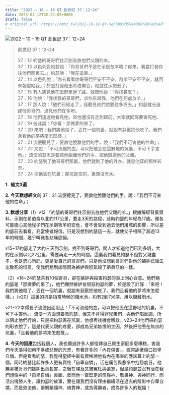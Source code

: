 ```yaml
---
title: "2022 – 10 – 19 QT 創世記 37：12~24"
date: 2025-04-12T02:22:05+0800
draft: false
# original_url: https://cmtc.tw/2022-10-19-qt-%e5%89%b5%e4%b8%96%e8%a8%98-37%ef%bc%9a1224
---
```


![2022 – 10 – 19 QT 創世記 37：12~24](/images/qt.jpg  "2022 – 10 – 19 QT 創世記 37：12~24")

> 創世記 37：12~24
>
> 37：12 約瑟的哥哥們往示劍去放他們父親的羊。  
> 37：13 以色列對約瑟說：「你哥哥們不是在示劍放羊嗎？你來，我要打發你往他們那裏去。」約瑟說：「我在這裏。」  
> 37：14 以色列說：「你去看看你哥哥們平安不平安，群羊平安不平安，就回來報信給我」；於是打發他出希伯崙谷，他就往示劍去了。  
> 37：15 有人遇見他在田野走迷了路，就問他說：「你找甚麼？」  
> 37：16 他說：「我找我的哥哥們，求你告訴我，他們在何處放羊。」  
> 37：17 那人說：「他們已經走了，我聽見他們說要往多坍去。」約瑟就去追趕他哥哥們，遇見他們在多坍。  
> 37：18 他們遠遠地看見他，趁他還沒有走到跟前，大家就同謀要害死他，  
> 37：19 彼此說：「你看！那做夢的來了。  
> 37：20 來吧！我們將他殺了，丟在一個坑裏，就說有惡獸把他吃了。我們且看他的夢將來怎麼樣。」  
> 37：21 流便聽見了，要救他脫離他們的手，說：「我們不可害他的性命」；  
> 37：22 又說：「不可流他的血，可以把他丟在這野地的坑裏，不可下手害他。」流便的意思是要救他脫離他們的手，把他歸還他的父親。  
> 37：23 約瑟到了他哥哥們那裏，他們就剝了他的外衣，就是他穿的那件彩衣，  
> 37：24 把他丟在坑裏；那坑是空的，裏頭沒有水。

**1.  經文3遍**

**2. 今天默想經文**創 37：21 流便聽見了，要救他脫離他們的手，說：「我們不可害他的性命」；

**3. 默想分享**（1）v12 「約瑟的哥哥們往示劍去放他們父親的羊。」根據解經背景資料，示劍在希伯侖以北約117公里，要走3天的路程，此時約瑟的年紀為17歲。雅各可能擔心其他兒子們在示劍牧羊的安危，會不會受到過去他們屠城的影響，所以差約瑟前去看看，充當使者報信。只是沒想到約瑟這一去，就使父子相隔了超過13年的時間，幾乎叫雅各悲痛欲絕。

v15~17約瑟走了大約三天到示劍，找不到哥哥們，問人才知道他們已到多坍，大約在示劍以北22公里，需要再走一天的時間。這裏我們看見約瑟不但對父親盡孝，也是忠心所託，更是愛自己的哥哥們，只是他沒想到哥哥們對他的嫉妒已經生出致死的恨意，使我們想到該隱因為嫉妒與怒氣殺了弟弟亞伯一樣。

（2）v18~24約瑟共有10個哥哥，卻在嫉妒與殺害約瑟的事上同心合意。他們稱約瑟是「那做夢的來了」，他們顯然嫉妒並恨惡約瑟的夢，於是設了計謀：「來吧！我們將他殺了，丟在一個坑裏，就說有惡獸把他吃了。我們且看他的夢將來怎麼樣。」（v20）這裏的坑是指當時候的儲水池，約有2到7米深，用以儲藏雨水。

v21~22幸得長子流便出面阻止：「不可流他的血，可以把他丟在這野地的坑裏，不可下手害他。」流便一方面想要救約瑟，但又不肯得罪兄弟們，與他們唱反調，所以阻止他們行凶，只是把約瑟丟在坑裏，他想再找機會解救。v23~24他們把約瑟的彩衣脫了，這是代表父親的疼愛，卻成為兄弟嫉恨的主因，然後把他丟在無水的坑裏，「且看他的夢將來怎麼樣」。

**4. 今天的回應**包括我個人，我也聽過許多人都怪罪自己原生家庭多麼糟糕，害我們今天落得如何不幸或悲慘的光景，有著許多的「內在傷害」，經常舔著傷口自卑自憐。但是看看約瑟，我覺得聖經中最有資格說他有內在傷害的應該算上約瑟一個，同時約瑟比起許多人更有資格「自卑自憐」，活在痛苦與悲慘中抱怨度日。他無辜被哥哥們嫉妒出賣殺害，之後在埃及又被冤枉與遺忘，但是約瑟並沒有活在我們想像中的「自卑自憐」裏面，反而他一直堅定的倚靠神、敬畏神、與神同行，而活出得勝人生。讀約瑟的故事，實在讓我們沒有理由繼續活在過去的陰影中自卑自憐，而是效法他，緊緊跟隨神、倚靠神，成為得勝者，成為許多人的祝福！